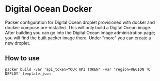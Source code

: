 # Digital Ocean Docker
Packer configuration for Digital Ocean droplet provisioned with docker and
docker-compose pre-installed. This will only build a Digital Ocean image.
After building you can go into the Digital Ocean image administration page;
you will find the built packer image there. Under "more" you can create a
new droplet.

## How to use
```
packer build -var 'api_token=YOUR API TOKEN' -var 'region=REGION TO DEPLOY' template.json
```
